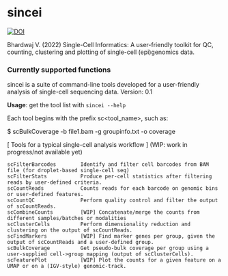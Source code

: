 # sincei

[![DOI](https://zenodo.org/badge/271841139.svg)](https://zenodo.org/badge/latestdoi/271841139)

Bhardwaj V. (2022) Single-Cell Informatics: A user-friendly toolkit for QC, counting, clustering and plotting of single-cell (epi)genomics data.


### Currently supported functions

sincei is a suite of command-line tools developed for a user-friendly analysis of single-cell sequencing data.
Version: 0.1

**Usage**: get the tool list with `sincei --help`

Each tool begins with the prefix sc<tool_name>, such as:

 $ scBulkCoverage -b file1.bam -g groupinfo.txt -o coverage

[ Tools for a typical single-cell analysis workflow ] (WIP: work in progress/not available yet)

    scFilterBarcodes        Identify and filter cell barcodes from BAM file (for droplet-based single-cell seq)
    scFilterStats           Produce per-cell statistics after filtering reads by user-defined criteria.
    scCountReads            Counts reads for each barcode on genomic bins or user-defined features.
    scCountQC               Perform quality control and filter the output of scCountReads.
    scCombineCounts         [WIP] Concatenate/merge the counts from different samples/batches or modalities
    scClusterCells          Perform dimensionality reduction and clustering on the output of scCountReads.
    scFindMarkers           [WIP] Find marker genes per group, given the output of scCountReads and a user-defined group.
    scBulkCoverage          Get pseudo-bulk coverage per group using a user-supplied cell->group mapping (output of scClusterCells).
    scFeaturePlot           [WIP] Plot the counts for a given feature on a UMAP or on a (IGV-style) genomic-track.
